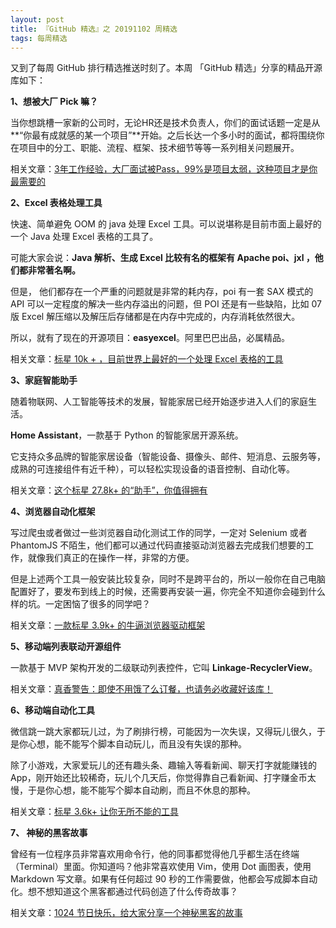```yaml
---
layout: post
title: 『GitHub 精选』之 20191102 周精选
tags: 每周精选
---
```


又到了每周 GitHub 排行精选推送时刻了。本周 「GitHub 精选」分享的精品开源库如下：

**1、想被大厂 Pick 嘛？**

当你想跳槽一家新的公司时，无论HR还是技术负责人，你们的面试话题一定是从**“你最有成就感的某一个项目”**开始。之后长达一个多小时的面试，都将围绕你在项目中的分工、职能、流程、框架、技术细节等等一系列相关问题展开。

相关文章：[3年工作经验，大厂面试被Pass，99%是项目太弱，这种项目才是你最需要的](https://mp.weixin.qq.com/s?__biz=MzA3MzE4ODY0Mg==&mid=2455984422&idx=1&sn=03b10552c7773591ed41346f8f2797f9&chksm=88852d6bbff2a47dab7a526abe8ab03dde57daabd4c76f8da11a9766ee780f1eb4c21291d408&token=343168890&lang=zh_CN#rd)



**2、Excel 表格处理工具**

快速、简单避免 OOM 的 java 处理 Excel 工具。可以说堪称是目前市面上最好的一个 Java 处理 Excel 表格的工具了。

可能大家会说：**Java 解析、生成 Excel 比较有名的框架有 Apache poi、jxl ，他们都非常著名啊。**

但是， 他们都存在一个严重的问题就是非常的耗内存，poi 有一套 SAX 模式的 API 可以一定程度的解决一些内存溢出的问题，但 POI 还是有一些缺陷，比如 07 版 Excel 解压缩以及解压后存储都是在内存中完成的，内存消耗依然很大。

所以，就有了现在的开源项目：**easyexcel**。阿里巴巴出品，必属精品。

相关文章：[标星 10k + ，目前世界上最好的一个处理 Excel 表格的工具](https://mp.weixin.qq.com/s?__biz=MzA3MzE4ODY0Mg==&mid=2455984426&idx=1&sn=34fd9fadd321602edcb0bd187ab064d8&chksm=88852d67bff2a471445c1767b24f39a6733544fbd2024e3c2d83c9d1566c8a21a9f6ecc07aad&token=343168890&lang=zh_CN#rd)



**3、家庭智能助手**

随着物联网、人工智能等技术的发展，智能家居已经开始逐步进入人们的家庭生活。

**Home Assistant**，一款基于 Python 的智能家居开源系统。

它支持众多品牌的智能家居设备（智能设备、摄像头、邮件、短消息、云服务等，成熟的可连接组件有近千种），可以轻松实现设备的语音控制、自动化等。

相关文章：[这个标星 27.8k+ 的“助手”，你值得拥有](https://mp.weixin.qq.com/s?__biz=MzA3MzE4ODY0Mg==&mid=2455984412&idx=1&sn=64b245b9b99206dae2d2fb117bc89822&chksm=88852d51bff2a447fe4a619a84fdcafacd2ee08cc1531d14e72fcb0b37244753df360ce709e1&token=343168890&lang=zh_CN#rd)



**4、浏览器自动化框架**

写过爬虫或者做过一些浏览器自动化测试工作的同学，一定对 Selenium 或者 PhantomJS 不陌生，他们都可以通过代码直接驱动浏览器去完成我们想要的工作，就像我们真正的在操作一样，非常的方便。

但是上述两个工具一般安装比较复杂，同时不是跨平台的，所以一般你在自己电脑配置好了，要发布到线上的时候，还需要再安装一遍，你完全不知道你会碰到什么样的坑。一定困恼了很多的同学吧？

相关文章：[一款标星 3.9k+ 的牛逼浏览器驱动框架](https://mp.weixin.qq.com/s?__biz=MzA3MzE4ODY0Mg==&mid=2455984407&idx=1&sn=81aca1fec0028337d9a60ea31afdfabc&chksm=88852d5abff2a44cdeacaa10d169d2510a997d6656fd42ce72cdffc9dc6dc82b21ca125d101d&token=343168890&lang=zh_CN#rd)



**5、移动端列表联动开源组件**

一款基于 MVP 架构开发的二级联动列表控件，它叫 **Linkage-RecyclerView**。

相关文章：[真香警告：即使不用饿了么订餐，也请务必收藏好该库！](https://mp.weixin.qq.com/s?__biz=MzA3MzE4ODY0Mg==&mid=2455984402&idx=1&sn=ff1723768ca2706c6362da8c073dad7c&chksm=88852d5fbff2a4490620379a505268174d96b48aeffd50b29716304413ef2462d59a308b9a3e&token=343168890&lang=zh_CN#rd)



**6、移动端自动化工具**

微信跳一跳大家都玩儿过，为了刷排行榜，可能因为一次失误，又得玩儿很久，于是你心想，能不能写个脚本自动玩儿，而且没有失误的那种。

除了小游戏，大家爱玩儿的还有趣头条、趣输入等看新闻、聊天打字就能赚钱的 App，刚开始还比较稀奇，玩儿个几天后，你觉得靠自己看新闻、打字赚金币太慢，于是你心想，能不能写个脚本自动刷，而且不休息的那种。

相关文章：[标星 3.6k+ 让你无所不能的工具](https://mp.weixin.qq.com/s?__biz=MzA3MzE4ODY0Mg==&mid=2455984394&idx=1&sn=40855358401b8f69e12eb1c626bd9d67&chksm=88852d47bff2a45173d513d2116f3ba4772aea8736a5122f7281a852fd38cc73f2b9df102c80&token=343168890&lang=zh_CN#rd)



**7、 神秘的黑客故事**

曾经有一位程序员非常喜欢用命令行，他的同事都觉得他几乎都生活在终端（Terminal）里面。你知道吗？他非常喜欢使用 Vim，使用 Dot 画图表，使用 Markdown 写文章。如果有任何超过 90 秒的工作需要做，他都会写成脚本自动化。想不想知道这个黑客都通过代码创造了什么传奇故事？

相关文章：[1024 节日快乐，给大家分享一个神秘黑客的故事](https://mp.weixin.qq.com/s?__biz=MzA3MzE4ODY0Mg==&mid=2455984389&idx=1&sn=2db52685dcd3762c298ed93b4001a231&chksm=88852d48bff2a45e4fe90edfdfb78c78998f29b447d015282afe57d42bb199de1fb4b9eff3ab&token=343168890&lang=zh_CN#rd)